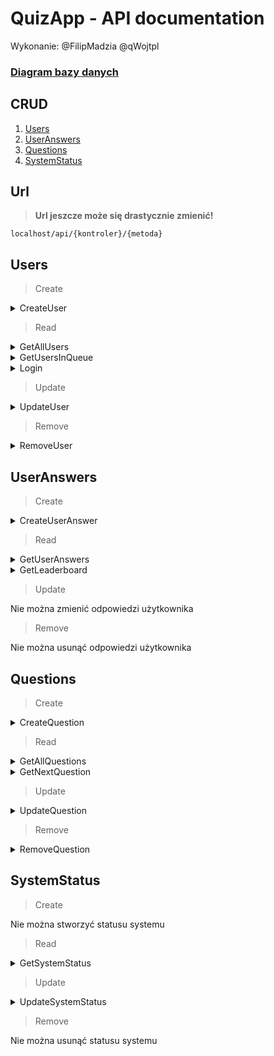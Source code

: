 # QuizApp - API documentation
Wykonanie: @FilipMadzia @qWojtpl

### [Diagram bazy danych](https://dbdiagram.io/d/Festiwal_nauki_quiz_elim-65943ee2ac844320ae1cfdb2)

## CRUD
1. [Users](#users)
2. [UserAnswers](#useranswers)
3. [Questions](#questions)
4. [SystemStatus](#systemstatus)

## Url

> **Url jeszcze może się drastycznie zmienić!**

`localhost/api/{kontroler}/{metoda}`

## Users
> Create

<details><summary>CreateUser</summary>
    
### Url:

`POST: localhost/api/users/CreateUser/`

### Co przyjmuje:

W body

```json
{
    "api_key": "administrator-api-key",
    "user": {
        "name": "John",
        "surname": "Smith",
        "password": 123,
        "class": "3TP"
    }
}
```

### Co zwraca:

```txt
401 - API key nie należy do admina lub admin nie zalogowany
500 - błąd podczas tworzenia nowego użytkownika
201 - sukces
```

</details>

> Read

<details><summary>GetAllUsers</summary>
    
### Url:

`GET: localhost/api/users/GetAllUsers/{adminApiKey}`

### Co przyjmuje:

`localhost/api/users/GetAllUsers/admin-api-key`

### Co zwraca:

```txt
401 - API key nie należy do admina lub admin nie zalogowany
200 - sukces i tablicę użytkowników
```

```json
[
    {
        "user_id": 0,
        "name": "John",
        "surname": "Smith",
        "class": "3TP",
        "login": "john.smith",
        "password": "123",
        "status": 0,
        "end_time": 12389012
    },
    {
        "user_id": 1,
        "name": "William",
        "surname": "Afternoon",
        "class": "3TP",
        "login": "william.afternoon",
        "password": "123",
        "status": 0,
        "end_time": 12389012
    },
    {
        "user_id": 2,
        "name": "Kamil",
        "surname": "Zdun",
        "class": "3TP",
        "login": "kamil.zdun",
        "password": "123",
        "status": 0,
        "end_time": 12389012
    }
]
```

</details>

<details><summary>GetUsersInQueue</summary>
    
### Url:

`GET: localhost/api/users/GetUsersInQueue/{apiKey}`

### Co przyjmuje:

`localhost/api/users/GetUsersInQueue/api-key`

### Co zwraca:

```txt
400 - użytkownik o podanym API key nie istnieje lub nie jest zalogowany
200 - sukces i listę użytkowników w kolejce
```

```json
[
    {
        "user_id": 0,
        "name": "John",
        "surname": "Smith",
        "class": "3TP
    },
    {
        "user_id": 1,
        "name": "Will",
        "surname": "Hutcherson",
        "class": "3TP"
    },
    {
        "user_id": 2,
        "name": "Kamil",
        "surname": "Zdun",
        "class": "3TP"
    }
]
```

</details>

<details><summary>Login</summary>

### Url:

`POST: localhost/api/users/Login/`

### Co przyjmuje:

W body

```js
{
    "login": "login",
    "password": "password"
}
```

### Co zwraca:

```txt
400 - nie znaleziono użytkownika o takim loginie i haśle
403 - status systemu = 0 (nie dotyczy adminów)
200 - sukces i dane użytkownika

```

```json
{
    "user_id": 0,
    "account_type": 0,
    "name": "John",
    "surname": "Smith",
    "class": 3TP",
    "login": "john.smith",
    "api_key": "some-api-key",
    "status": 0
}
```

</details>

> Update

<details><summary>UpdateUser</summary>
    
### Url:

`PUT: localhost/api/users/UpdateUser/`

### Co przyjmuje:

W body

```json
{
    "user_id": 0,
    "api_key": "admin-api-key",
    "user": {
        "name": "new-name",
        "surname": "new-surname",
        "password": "new-password",
        "class": "new-class",
        "status": 0
    }
} 
```

### Co zwraca:

```txt
401 - API key nie należy do admina lub admin nie zalogowany
400 - nie ma użytkownika o podanym id
500 - błąd podczas aktualizowania użytkownika
204 - sukces
```

</details>

> Remove

<details><summary>RemoveUser</summary>
    
### Url:

`DELETE: localhost/api/users/RemoveUser/{adminApiKey}/{userId}`

### Co przyjmuje:

`localhost/api/users/RemoveUser/admin-api-key/user-id`

### Co zwraca:

```txt
401 - API key nie należy do admina lub admin nie zalogowany
204 - sukces
```

</details>

## UserAnswers

> Create

<details><summary>CreateUserAnswer</summary>
    
### Url:

`POST: localhost/api/useranswers/CreateUserAnswer/`

### Co przyjmuje:

W body

```json
{
    "question_id": 1,
    "chosen_option": 1,
    "api_key": "api-key"
} 
```

### Co zwraca:

```txt
400 - użytkownik o podanym API key nie istnieje lub nie jest zalogowany
403 - status systemu jest inny niż 2
500 - błąd podczas tworzenia odpowiedzi użytkownika
201 - sukces
```

</details>

> Read

<details><summary>GetUserAnswers</summary>
    
### Url:

`GET: localhost/api/useranswers/GetUserAnswers/{api-key}/{id}`

### Co przyjmuje:

`localhost/api/useranswers/GetUserAnswers/administrator-api-key/1`

### Co zwraca:

```txt
401 - API key nie należy do admina lub admin nie zalogowany
200 - sukces
```

```json
[
    {
        "question": {
            "text": "Pytanie",
            "options": [
                "Opcja 1",
                "Opcja 2",
                "Opcja 3",
                "Opcja 4"
            ],
            "correct_answer": 0,
            "available_time": 0
        },
        "chosen_option": 2,
        "start_time": 84237423854,
        "end_time": 84237423860
    },
    {
        "question": {
            "text": "Pytanie",
            "options": [
                "Opcja 1",
                "Opcja 2",
                "Opcja 3",
                "Opcja 4"
            ],
            "correct_answer": 0,
            "available_time": 0
        },
        "chosen_option": NULL,
        "start_time": 84237423854,
        "end_time": NULL
    },
    {
        "question": {
            "text": "Pytanie",
            "options": [
                "Opcja 1",
                "Opcja 2",
                "Opcja 3",
                "Opcja 4"
            ],
            "correct_answer": 0,
            "available_time": 0
        },
        "chosen_option": 1,
        "start_time": 84237423854,
        "end_time": 84237423860
    }
]
```

</details>

<details><summary>GetLeaderboard</summary>
    
### Url:

`GET: localhost/api/useranswers/GetLeaderboard/{apiKey}`

### Co przyjmuje:

`localhost/api/useranswers/GetLeaderboard/user-api-key`

### Co zwraca:

```txt
400 - użytkownik o podanym API key nie istnieje lub nie jest zalogowany
403 - status systemu jest inny niż 3 (wyniki)
200 - sukces i listę użytkowników posortowaną malejąco według ilości poprawnych odpowiedzi oraz rosnącą według czasu zakończenia
```

```json
[
    {
        "user": {
            "id": 2,
            "name": "Kamil",
            "surname": "Zdun",
            "start_time": "2024-04-03T21:58:16.7271061",
            "end_time": "2024-04-10T21:15:55.9540494"
        },
        "correct_answers": 4,
        "wrong_answers": 1
    },
    {
        "user": {
            "id": 5,
            "name": "Adam",
            "surname": "Nowak",
            "start_time": "2024-04-03T21:58:16.7271061",
            "end_time": "2024-04-10T21:19:12.9540494"
        },
        "correct_answers": 3,
        "wrong_answers": 2
    }
]
```

</details>

> Update

Nie można zmienić odpowiedzi użytkownika

> Remove

Nie można usunąć odpowiedzi użytkownika

## Questions

> Create

<details><summary>CreateQuestion</summary>
    
### Url:

`POST: localhost/api/questions/CreateQuestion/`

### Co przyjmuje:

W body

```json
{
    "api_key": "administrator-api-key",
    "question": {
        "text": "Pytanie",
        "options": [
            "Opcja 1",
            "Opcja 2",
            "Opcja 3",
            "Opcja 4"
        ],
        "correct_answer": 0,
        "available_time": 0
    }
} 
```

### Co zwraca:

```txt
401 - API key nie należy do admina lub admin nie zalogowany
500 - coś poszło nie tak podczas dodawanie pytania do bazy danych
201 - sukces
```

</details>

> Read

<details><summary>GetAllQuestions</summary>
    
### Url:

`GET: localhost/api/questions/GetAllQuestions/{apiKey}`

### Co przyjmuje:

`localhost/api/questions/GetAllQuestions/administrator-api-key`

### Co zwraca:

```txt
401 - API key nie należy do admina lub admin nie zalogowany
200 - tablica wszystkich pytań
```

```json
[
    {
        "question_id": 1,
        "text": "Pytanie",
        "options": [
            "Opcja 1",
            "Opcja 2",
            "Opcja 3",
            "Opcja 4"
        ],
        "correct_answer": 2,
        "available_time": 0
    },
    {
        "question_id": 2,
        "text": "Pytanie2",
        "options": [
            "Opcja 1",
            "Opcja 2",
            "Opcja 3",
            "Opcja 4"
        ],
        "correct_answer": 0,
        "available_time": 0
    }
]
```

</details>

<details><summary>GetNextQuestion</summary>
    
### Url:

`GET: localhost/api/questions/GetNextQuestion/{apiKey}`

### Co przyjmuje:

`localhost/api/questions/GetNextQuestion/admin-api-key`

### Co zwraca:

```txt
400 - użytkownik o podanym API key nie istnieje lub nie jest zalogowany
403 - status systemu jest inny niż 2 (quiz)
405 - użytkownik odpowiedział już na wszystkie pytania
200 - następne pytanie
```

```json
{
    "id": 1,
    "text": "Pytanie",
    "options": [
        "Opcja 1",
        "Opcja 2",
        "Opcja 3",
        "Opcja 4"
    ],
    "available_time": 0,
    "time_from_beginning": 60
}
```

</details>

> Update

<details><summary>UpdateQuestion</summary>
    
### Url:

`PUT: localhost/api/questions/UpdateQuestion/`

### Co przyjmuje:

W body

```json
{
    "question_id": 0,
    "api_key": "administrator-api-key",
    "question": {
        "text": "Pytanie",
        "options": [
            "Opcja 1",
            "Opcja 2",
            "Opcja 3",
            "Opcja 4"
        ],
        "correct_answer": 0,
        "available_time": 0
    }
} 
```

### Co zwraca:

```txt
501 - nie zaimplementowano
```

</details>

> Remove

<details><summary>RemoveQuestion</summary>
    
### Url:

`DELETE: localhost/api/questions/RemoveQuestion/{adminApiKey}/{id}`

### Co przyjmuje:

`localhost/api/questions/RemoveQuestion/admin-api-key/question-id`

### Co zwraca:

```txt
401 - API key nie należy do admina lub admin nie zalogowany
404 - brak pytania o podanych id
204 - usunięto pomyślnie
```

</details>

## SystemStatus

> Create

Nie można stworzyć statusu systemu

> Read

<details><summary>GetSystemStatus</summary>
    
### Url:

`GET: localhost/api/systemstatus/GetSystemStatus/`

### Co przyjmuje:

-

### Co zwraca:

200 - status systemu

```txt
0 - wyłączony
1 - kolejka
2 - quiz
3 - wyniki
```

</details>

> Update

<details><summary>UpdateSystemStatus</summary>
    
### Url:

`PUT: localhost/api/systemstatus/UpdateSystemStatus/`

### Co przyjmuje:

W body

```json
{
    "api_key": "administrator-api-key",
    "status": 1
}
```

Cyfrę reprezentującą status systemu:

```txt
0 - wyłączony
1 - kolejka
2 - quiz
3 - wyniki
```

### Co zwraca:

```txt
400 - złe dane wejściowe
401 - API key nie należy do admina lub admin nie zalogowany
500 - błąd podczas zmiany statusu systemu
204 - sukces
```

</details>

> Remove

Nie można usunąć statusu systemu
